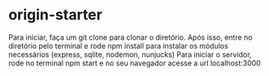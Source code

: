 # origin-starter

Para iniciar, faça um git clone para clonar o diretório.
Após isso, entre no diretório pelo terminal e rode npm install para instalar os módulos necessários (express, sqlite, nodemon, nunjucks)
Para iniciar o servidor, rode no terminal npm start e no seu navegador acesse a url localhost:3000

